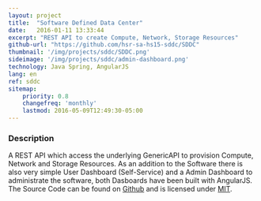 ```yaml
---
layout: project
title:  "Software Defined Data Center"
date:   2016-01-11 13:33:44
excerpt: "REST API to create Compute, Network, Storage Resources"
github-url: "https://github.com/hsr-sa-hs15-sddc/SDDC"
thumbnail: '/img/projects/sddc/SDDC.png'
sideimage: '/img/projects/sddc/admin-dashboard.png'
technology: Java Spring, AngularJS
lang: en
ref: sddc
sitemap:
    priority: 0.8
    changefreq: 'monthly'
    lastmod: 2016-05-09T12:49:30-05:00
---
```


### Description

A REST API which access the underlying GenericAPI to provision Compute, Network and Storage Resources.
As an addition to the Software there is also very simple User Dashboard (Self-Service) and a Admin Dashboard to administrate the software,
both Dasboards have been built with AngularJS.
The Source Code can be found on [Github](https://github.com/hsr-sa-hs15-sddc/SDDC) and is licensed under [MIT](https://opensource.org/licenses/MIT).

